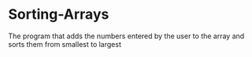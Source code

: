 # Sorting-Arrays
The program that adds the numbers entered by the user to the array and sorts them from smallest to largest

